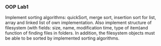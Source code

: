 ### OOP Lab1
Implement sorting algorithms: quickSort, merge sort, insertion sort for list, array and linked list of own implementation.
Also implement structure of filesystem (with fields: size, name, modification time, type of item)and function of finding files in folders.
In addition, the filesystem objects must be able to be sorted by implemented sorting algorithms.
